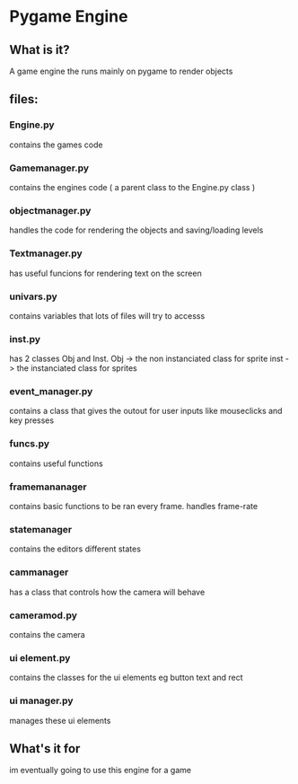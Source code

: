 # Pygame Engine
## What is it?
 A game engine the runs mainly on pygame to render objects

 ## files:
 ### Engine.py
contains the games code

### Gamemanager.py
contains the engines code ( a parent class to the Engine.py class )

### objectmanager.py
handles the code for rendering the objects and saving/loading levels

### Textmanager.py
has useful funcions for rendering text on the screen

### univars.py
contains variables that lots of files will try to accesss

### inst.py
has 2 classes Obj and Inst.
Obj -> the non instanciated class for sprite
inst -> the instanciated class for sprites

### event_manager.py
contains a class that gives the outout for user inputs like mouseclicks and key presses

### funcs.py
contains useful functions

### framemananager
contains basic functions to be ran every frame.
handles frame-rate

### statemanager
contains the editors different states

### cammanager
has a class that controls how the camera will behave

### cameramod.py
contains the camera

### ui element.py  
contains the classes for the ui elements eg button text and rect

### ui manager.py
manages these ui elements



## What's it for
im eventually going to use this engine for a game


